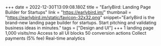 +++
date = 2022-12-30T13:09:08.180Z
title = "EarlyBird: Landing Page Builder for Startups"
link = "https://earlybird.im/"
thumbnail = "https://earlybird.im/static/favicon-32x32.png"
snippet="EarlyBird is the brand-new landing page builder for startups. Start pitching and validating business ideas in minutes."
tags = ["Design and UI"]
+++
1 landing page 
1,000 visits/mo
Access to all UI blocks
50 conversion actions 
Collect payments (5% fee)
Real-time analytics
